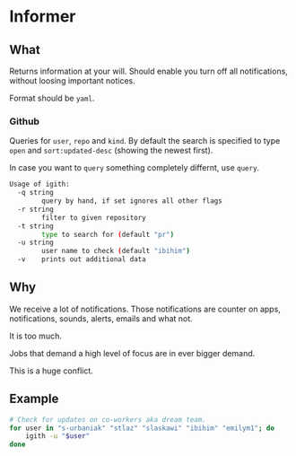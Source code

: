 # Informer

## What

Returns information at your will. Should enable you turn off all notifications, without loosing important notices.

Format should be `yaml`.

### Github

Queries for `user`, `repo` and `kind`. By default the search is specified to type `open` and `sort:updated-desc` (showing the newest first).

In case you want to `query` something completely differnt, use `query`.

```bash
Usage of igith:
  -q string
        query by hand, if set ignores all other flags
  -r string
        filter to given repository
  -t string
        type to search for (default "pr")
  -u string
        user name to check (default "ibihim")
  -v    prints out additional data
```

## Why

We receive a lot of notifications. Those notifications are counter on apps, notifications, sounds, alerts, emails and what not.

It is too much.

Jobs that demand a high level of focus are in ever bigger demand.

This is a huge conflict.

## Example

```bash
# Check for updates on co-workers aka dream team.
for user in "s-urbaniak" "stlaz" "slaskawi" "ibihim" "emilym1"; do
    igith -u "$user"
done
```
